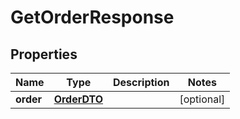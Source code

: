 

# GetOrderResponse


## Properties

| Name | Type | Description | Notes |
|------------ | ------------- | ------------- | -------------|
|**order** | [**OrderDTO**](OrderDTO.md) |  |  [optional] |



